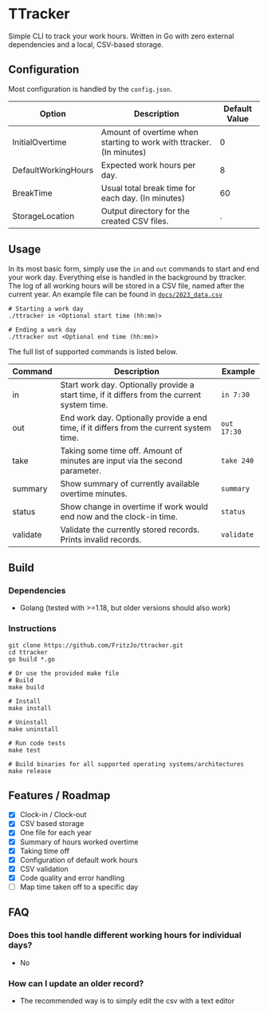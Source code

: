 # TTracker

Simple CLI to track your work hours. Written in Go with zero external dependencies and a local, CSV-based storage.

## Configuration

Most configuration is handled by the ```config.json```.

| Option              | Description                                                          | Default Value |
|---------------------|----------------------------------------------------------------------|---------------|
| InitialOvertime     | Amount of overtime when starting to work with ttracker. (In minutes) | 0             |
| DefaultWorkingHours | Expected work hours per day.                                         | 8             |
| BreakTime           | Usual total break time for each day. (In minutes)                    | 60            |
| StorageLocation     | Output directory for the created CSV files.                          | .             |

## Usage

In its most basic form, simply use the ```in``` and ```out``` commands to start and end your work day.
Everything else is handled in the background by ttracker. 
The log of all working hours will be stored in a CSV file, named after the current year.
An example file can be found in [```docs/2023_data.csv```](docs/2023_data.csv)

```
# Starting a work day
./ttracker in <Optional start time (hh:mm)>

# Ending a work day
./ttracker out <Optional end time (hh:mm)>
```

The full list of supported commands is listed below.

| Command  | Description                                                                                  | Example         |
|----------|----------------------------------------------------------------------------------------------|-----------------|
| in       | Start work day. Optionally provide a start time, if it differs from the current system time. | ```in 7:30```   |
| out      | End work day. Optionally provide a end time, if it differs from the current system time.     | ```out 17:30``` |
| take     | Taking some time off. Amount of minutes are input via the second parameter.                  | ```take 240```  |
| summary  | Show summary of currently available overtime minutes.                                        | ```summary```   |
| status   | Show change in overtime if work would end now and the clock-in time.                         | ```status```    |
| validate | Validate the currently stored records. Prints invalid records.                               | ```validate```  |

## Build
### Dependencies

* Golang (tested with >=1.18, but older versions should also work)

### Instructions

```shell
git clone https://github.com/FritzJo/ttracker.git
cd ttracker
go build *.go

# Or use the provided make file
# Build
make build

# Install
make install

# Uninstall
make uninstall

# Run code tests
make test

# Build binaries for all supported operating systems/architectures
make release
```

## Features / Roadmap

- [x] Clock-in / Clock-out
- [x] CSV based storage
- [x] One file for each year
- [x] Summary of hours worked overtime
- [x] Taking time off
- [x] Configuration of default work hours
- [x] CSV validation
- [x] Code quality and error handling
- [ ] Map time taken off to a specific day

## FAQ

### Does this tool handle different working hours for individual days?

* No

### How can I update an older record?

* The recommended way is to simply edit the csv with a text editor
